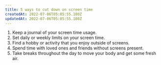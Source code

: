 ```yaml
---
title: 5 ways to cut down on screen time
createdAt: 2022-07-06T05:05:55.180Z
updatedAt: 2022-07-06T05:05:55.180Z
---
```


1. Keep a journal of your screen time usage. 
2. Set daily or weekly limits on your screen time. 
3. Find a hobby or activity that you enjoy outside of screens. 
4. Spend time with loved ones and friends without screens present. 
5. Take breaks throughout the day to move your body and get some fresh air.
